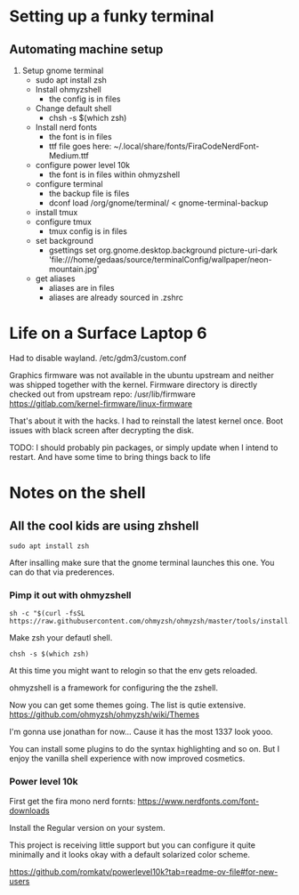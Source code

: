 # Setting up a funky terminal

## Automating machine setup
1. Setup gnome terminal
    * sudo apt install zsh
    * Install ohmyzshell
        * the config is in files
    * Change default shell    
        * chsh -s $(which zsh)
    * Install nerd fonts
        * the font is in files
        * ttf file goes here: ~/.local/share/fonts/FiraCodeNerdFont-Medium.ttf
    * configure power level 10k
        * the font is in files within ohmyzshell
    * configure terminal 
        * the backup file is files
        * dconf load /org/gnome/terminal/ < gnome-terminal-backup
    * install tmux
    * configure tmux
        * tmux config is in files
    * set background
        * gsettings set org.gnome.desktop.background picture-uri-dark 'file:///home/gedaas/source/terminalConfig/wallpaper/neon-mountain.jpg'
    * get aliases
        * aliases are in files
        * aliases are already sourced in .zshrc

# Life on a Surface Laptop 6
Had to disable wayland. 
/etc/gdm3/custom.conf

Graphics firmware was not available in the ubuntu upstream and neither was shipped together with the kernel.
Firmware directory is directly checked out from upstream repo:
/usr/lib/firmware
https://gitlab.com/kernel-firmware/linux-firmware

That's about it with the hacks. I had to reinstall the latest kernel once. 
Boot issues with black screen after decrypting the disk.

TODO: I should probably pin packages, or simply update when I intend to restart.
And have some time to bring things back to life

# Notes on the shell
## All the cool kids are using zhshell

```
sudo apt install zsh
```
 
After insalling make sure that the gnome terminal launches this one.
You can do that via prederences.

### Pimp it out with ohmyzshell

```
sh -c "$(curl -fsSL https://raw.githubusercontent.com/ohmyzsh/ohmyzsh/master/tools/install.sh)"
```

Make zsh your defautl shell.

```
chsh -s $(which zsh)
```

At this time you might want to relogin so that the env gets reloaded.

ohmyzshell is a framework for configuring the the zshell.

Now you can get some themes going. The list is qutie extensive.
https://github.com/ohmyzsh/ohmyzsh/wiki/Themes

I'm gonna use jonathan for now... Cause it has the most 1337 look yooo. 

You can install some plugins to do the syntax highlighting and so on.
But I enjoy the vanilla shell experience with now improved cosmetics.

### Power level 10k

First get the fira mono nerd fornts:
https://www.nerdfonts.com/font-downloads

Install the Regular version on your system.

This project is receiving little support but you can configure it quite minimally and it looks okay with a default solarized color scheme.

https://github.com/romkatv/powerlevel10k?tab=readme-ov-file#for-new-users
